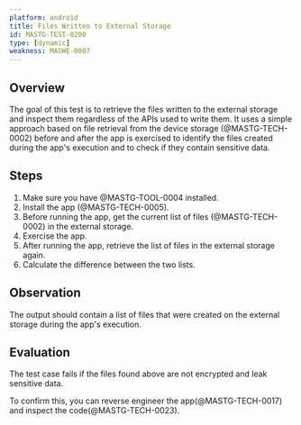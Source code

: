 ```yaml
---
platform: android
title: Files Written to External Storage
id: MASTG-TEST-0200
type: [dynamic]
weakness: MASWE-0007
---
```


## Overview

The goal of this test is to retrieve the files written to the external storage and inspect them regardless of the APIs used to write them. It uses a simple approach based on file retrieval from the device storage (@MASTG-TECH-0002) before and after the app is exercised to identify the files created during the app's execution and to check if they contain sensitive data.

## Steps

1. Make sure you have @MASTG-TOOL-0004 installed.
2. Install the app (@MASTG-TECH-0005).
3. Before running the app, get the current list of files (@MASTG-TECH-0002) in the external storage.
4. Exercise the app.
5. After running the app, retrieve the list of files in the external storage again.
6. Calculate the difference between the two lists.

## Observation

The output should contain a list of files that were created on the external storage during the app's execution.

## Evaluation

The test case fails if the files found above are not encrypted and leak sensitive data.

To confirm this, you can reverse engineer the app(@MASTG-TECH-0017) and inspect the code(@MASTG-TECH-0023).
